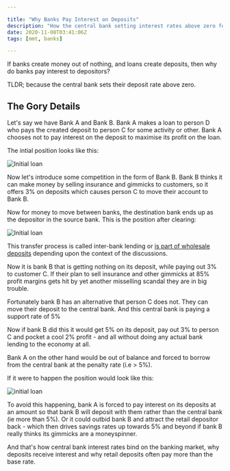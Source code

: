 ```yaml
---

title: "Why Banks Pay Interest on Deposits"
description: "How the central bank setting interest rates above zero forces banks to pay interest on deposits"
date: 2020-11-08T03:41:06Z
tags: [mmt, banks]

---
```


If banks create money out of nothing, and loans create deposits, then why do banks pay interest to depositors?

TLDR; because the central bank sets their deposit rate above zero.

## The Gory Details

Let's say we have Bank A and Bank B. Bank A makes a loan to person D
who pays the created deposit to person C for some activity or other. Bank A
chooses not to pay interest on the deposit to maximise its profit on the loan.

The intial position looks like this:

![Initial loan](images/initial-loan.png)

Now let's introduce some competition in the form of Bank B. Bank B thinks
it can make money by selling insurance and gimmicks to customers, so it
offers 3% on deposits which causes person C to move their account to Bank B.

Now for money to move between banks, the destination bank ends up 
as the depositor in the source bank. This is the position after clearing:

![Initial loan](images/after-clearing.png)

This transfer process is called inter-bank lending or [is part of
wholesale deposits][1] depending upon the context of the discussions.

Now it is bank B that is getting nothing on its deposit, while paying
out 3% to customer C. If their plan to sell insurance and other gimmicks
at 85% profit margins gets hit by yet another misselling scandal they
are in big trouble.

Fortunately bank B has an alternative that person C does not. They can
move their deposit to the central bank. And this central bank is paying
a support rate of 5%

Now if bank B did this it would get 5% on its deposit, pay out 3% to person C
and pocket a cool 2% profit - and all without doing any actual bank lending
to the economy at all.

Bank A on the other hand would be out of balance and forced to borrow
from the central bank at the penalty rate (i.e > 5%). 

If it were to happen the position would look like this:

![initial loan](images/central-bank-cleared.png)

To avoid this happening, bank A is forced to pay interest on its deposits
at an amount so that bank B will deposit with them rather than the central bank (ie
more than 5%). Or it could outbid bank B and attract the retail depositor
back - which then drives savings rates up towards 5% and beyond if bank
B really thinks its gimmicks are a moneyspinner.

And that's how central bank interest rates
bind on the banking market, why deposits receive interest and why retail
deposits often pay more than the base rate.

[1]: https://www.bankofengland.co.uk/-/media/boe/files/quarterly-bulletin/2014/bank-funding-costs-what-are-they-what-determines-them-and-why-do-they-matter.pdf
